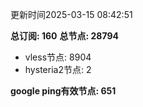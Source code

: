 更新时间2025-03-15 08:42:51

**总订阅: 160**
**总节点: 28794**
- vless节点: 8904
- hysteria2节点: 2

**google ping有效节点: 651**
